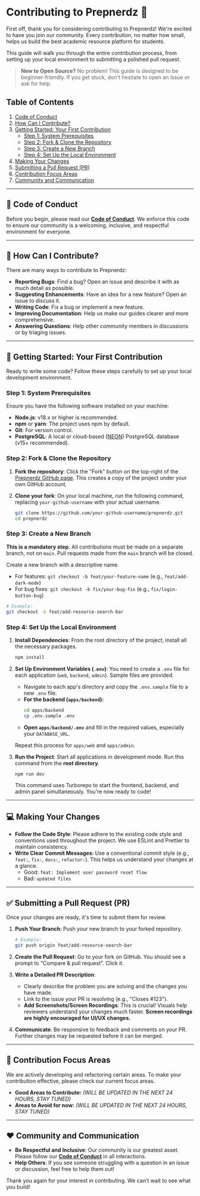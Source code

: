 # Contributing to Prepnerdz 🤝

First off, thank you for considering contributing to Prepnerdz! We're excited to have you join our community. Every contribution, no matter how small, helps us build the best academic resource platform for students.

This guide will walk you through the entire contribution process, from setting up your local environment to submitting a polished pull request.

> **New to Open Source?** No problem! This guide is designed to be beginner-friendly. If you get stuck, don't hesitate to open an issue or ask for help.

## Table of Contents

1.  [Code of Conduct](#-code-of-conduct)
2.  [How Can I Contribute?](#-how-can-i-contribute)
3.  [Getting Started: Your First Contribution](#-getting-started-your-first-contribution)
    - [Step 1: System Prerequisites](#step-1-system-prerequisites)
    - [Step 2: Fork & Clone the Repository](#step-2-fork--clone-the-repository)
    - [Step 3: Create a New Branch](#step-3-create-a-new-branch)
    - [Step 4: Set Up the Local Environment](#step-4-set-up-the-local-environment)
4.  [Making Your Changes](#-making-your-changes)
5.  [Submitting a Pull Request (PR)](#-submitting-a-pull-request-pr)
6.  [Contribution Focus Areas](#-contribution-focus-areas)
7.  [Community and Communication](#-community-and-communication)

---

## 📜 Code of Conduct

Before you begin, please read our [**Code of Conduct**](./CODE_OF_CONDUCT.md). We enforce this code to ensure our community is a welcoming, inclusive, and respectful environment for everyone.

---

## 🤔 How Can I Contribute?

There are many ways to contribute to Prepnerdz:

- **Reporting Bugs**: Find a bug? Open an issue and describe it with as much detail as possible.
- **Suggesting Enhancements**: Have an idea for a new feature? Open an issue to discuss it.
- **Writing Code**: Fix a bug or implement a new feature.
- **Improving Documentation**: Help us make our guides clearer and more comprehensive.
- **Answering Questions**: Help other community members in discussions or by triaging issues.

---

## 🚀 Getting Started: Your First Contribution

Ready to write some code? Follow these steps carefully to set up your local development environment.

### Step 1: System Prerequisites

Ensure you have the following software installed on your machine:

- **Node.js**: v18.x or higher is recommended.
- **npm** or **yarn**: The project uses npm by default.
- **Git**: For version control.
- **PostgreSQL**: A local or cloud-based ([NEON](https://neon.tech)) PostgreSQL database (v15+ recommended).

### Step 2: Fork & Clone the Repository

1.  **Fork the repository**: Click the "Fork" button on the top-right of the [Prepnerdz GitHub page](https://github.com/Shubhashish-Chakraborty/prepnerdz). This creates a copy of the project under your own GitHub account.

2.  **Clone your fork**: On your local machine, run the following command, replacing `your-github-username` with your actual username.

    ```bash
    git clone https://github.com/your-github-username/prepnerdz.git
    cd prepnerdz
    ```

### Step 3: Create a New Branch

**This is a mandatory step.** All contributions must be made on a separate branch, not on `main`. Pull requests made from the `main` branch will be closed.

Create a new branch with a descriptive name.

- For features: `git checkout -b feat/your-feature-name` (e.g., `feat/add-dark-mode`)
- For bug fixes: `git checkout -b fix/your-bug-fix` (e.g., `fix/login-button-bug`)

```bash
# Example:
git checkout -b feat/add-resource-search-bar
```

### Step 4: Set Up the Local Environment

1.  **Install Dependencies**: From the root directory of the project, install all the necessary packages.

    ```bash
    npm install
    ```

2.  **Set Up Environment Variables (`.env`)**: You need to create a `.env` file for each application (`web`, `backend`, `admin`). Sample files are provided.

    - Navigate to each app's directory and copy the `.env.sample` file to a new `.env` file.
    - **For the backend (`apps/backend`):**
      ```bash
      cd apps/backend
      cp .env.sample .env
      ```
    - **Open `apps/backend/.env`** and fill in the required values, especially your `DATABASE_URL`.

    Repeat this process for `apps/web` and `apps/admin`.

3.  **Run the Project**: Start all applications in development mode. Run this command from the **root directory**.
    ```bash
    npm run dev
    ```
    This command uses Turborepo to start the frontend, backend, and admin panel simultaneously. You're now ready to code!

---

## 💻 Making Your Changes

- **Follow the Code Style**: Please adhere to the existing code style and conventions used throughout the project. We use ESLint and Prettier to maintain consistency.
- **Write Clear Commit Messages**: Use a conventional commit style (e.g., `feat:`, `fix:`, `docs:`, `refactor:`). This helps us understand your changes at a glance.
  - Good: `feat: Implement user password reset flow`
  - Bad: `updated files`

---

## ✅ Submitting a Pull Request (PR)

Once your changes are ready, it's time to submit them for review.

1.  **Push Your Branch**: Push your new branch to your forked repository.

    ```bash
    # Example:
    git push origin feat/add-resource-search-bar
    ```

2.  **Create the Pull Request**: Go to your fork on GitHub. You should see a prompt to "Compare & pull request". Click it.

3.  **Write a Detailed PR Description**:

    - Clearly describe the problem you are solving and the changes you have made.
    - Link to the issue your PR is resolving (e.g., "Closes #123").
    - **Add Screenshots/Screen Recordings**: This is crucial! Visuals help reviewers understand your changes much faster. **Screen recordings are highly encouraged for UI/UX changes.**

4.  **Communicate**: Be responsive to feedback and comments on your PR. Further changes may be requested before it can be merged.

---

## 🎯 Contribution Focus Areas

We are actively developing and refactoring certain areas. To make your contribution effective, please check our current focus areas.

- **Good Areas to Contribute:** _(WILL BE UPDATED IN THE NEXT 24 HOURS, STAY TUNED)_
- **Areas to Avoid for now:** _(WILL BE UPDATED IN THE NEXT 24 HOURS, STAY TUNED)_

---

## ❤️ Community and Communication

- **Be Respectful and Inclusive**: Our community is our greatest asset. Please follow our **[Code of Conduct](./CODE_OF_CONDUCT.md)** in all interactions.
- **Help Others**: If you see someone struggling with a question in an issue or discussion, feel free to help them out!

Thank you again for your interest in contributing. We can't wait to see what you build!
